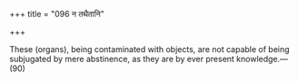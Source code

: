 +++
title = "096 न तथैतानि"

+++

These (organs), being contaminated with objects, are not capable of being subjugated by mere abstinence, as they are by ever present knowledge.—(90)